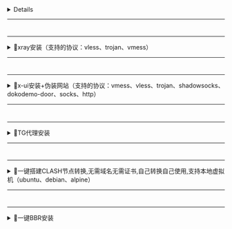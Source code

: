 
<details>
🔻谷歌云、甲骨云开启root用户SSH连接
<br>

第一步：进入服务器后,切换到root用户,下面命令一般都能切入root用户,如果不行请自行百度
```sh
sudo -i   或者   su - root
```

第二步：进入root用户后，把下面命令里的中文改成您要设置的服务器密码,然后执行命令
```sh
echo root:你想要设置的密码 |chpasswd root
```

第三步：防止服务器没curl，使用命令执行安装curl
```yaml
yum install -y curl || apt update && apt install -y curl
```

第四步：一键开启root用户SSH连接
```sh
bash -c  "$(curl -fsSL https://raw.githubusercontent.com/281677160/agent/main/ssh.sh)"
```

<br />
</details>

---
#
---
<details>
<summary>🔻xray安装（支持的协议：vless、trojan、vmess）</summary>
<br>

```yaml
bash -c "$(curl -fsSL https://raw.githubusercontent.com/281677160/agent/main/xray_install.sh)"
```
<br />
</details>

---
#
---
<details>
<summary>🔻x-ui安装+伪装网站（支持的协议：vmess、vless、trojan、shadowsocks、dokodemo-door、socks、http）</summary>
<br>

```yaml
bash -c "$(curl -fsSL https://raw.githubusercontent.com/281677160/agent/main/x-ui.sh)"
```
<br />
</details>


  
---
#
---
<details>
<summary>🔻TG代理安装</summary>
<br>

TG代理安装,下面两个一键安装二选一即可
```yaml
bash -c "$(curl -fsSL https://raw.githubusercontent.com/281677160/agent/main/erlang_tg.sh)"
```

```yaml
bash <(wget -qO- https://git.io/mtg.sh)
```
<br />
</details>

---
#
---
<details>
<summary>🔻一键搭建CLASH节点转换,无需域名无需证书,自己转换自己使用,支持本地虚拟机（ubuntu、debian、alpine）</summary>
<br>

```yaml
bash -c "$(curl -fsSL https://ghproxy.com/https://raw.githubusercontent.com/281677160/agent/main/clash_install.sh)"
```
<br />
</details>

---
#
---

<details>
<summary>🔻一键BBR安装</summary>
<br>

```yaml
bash -c "$(curl -fsSL https://raw.githubusercontent.com/ylx2016/Linux-NetSpeed/master/tcp.sh)"
```
<br />
</details>
